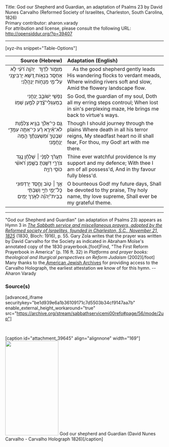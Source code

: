 <html>
<head></head>
<body>
Title: God our Shepherd and Guardian, an adaptation of Psalms 23 by David Nunes Carvalho (Reformed Society of Israelites, Charleston, South Carolina, 1826)<br />
Primary contributor: aharon.varady<br />
For attribution and license, please consult the following URL: <a href="http://opensiddur.org/?p=39407">http://opensiddur.org/?p=39407</a>
<p />
<hr />

[xyz-ihs snippet="Table-Options"]<table style="margin-left: auto; margin-right: auto;" class="draggable">
<thead><tr><th id="x" style="text-align: right;">Source (Hebrew)</th><th style="text-align: left;">Adaptation (English)</th></tr></thead>
<tbody>
<tr><td style="vertical-align:top;">
<div class="liturgy" lang="he" style="text-align: right;">
מִזְמ֥וֹר לְדָוִ֑ד 
&nbsp;
יְהֹוָ֥ה רֹ֝עִ֗י לֹ֣א אֶחְסָֽר׃
בִּנְא֣וֹת דֶּ֭שֶׁא 
יַרְבִּיצֵ֑נִי 
עַל־מֵ֖י מְנֻח֣וֹת יְנַהֲלֵֽנִי׃
</div></td>

<td style="vertical-align:top;">
<div class="english" lang="en" style="text-align: left;">
&nbsp;
&nbsp;
As the good shepherd gently leads 
His wandering flocks to verdant meads, 
Where winding rivers soft and slow, 
Amid the flowery landscape flow. 
</div></td></tr>


<tr><td style="vertical-align:top;">
<div class="liturgy" lang="he" style="text-align: right;">
נַפְשִׁ֥י יְשׁוֹבֵ֑ב 
יַֽנְחֵ֥נִי 
בְמַעְגְּלֵי־צֶ֝֗דֶק 
לְמַ֣עַן שְׁמֽוֹ׃
</div></td>

<td style="vertical-align:top;">
<div class="english" lang="en" style="text-align: left;">
So God, the guardian of my soul, 
Doth all my erring steps controul; 
When lost in sin's perplexing maze, 
He brings me back to virtue's ways. 
</div></td></tr>


<tr><td style="vertical-align:top;">
<div class="liturgy" lang="he" style="text-align: right;">
גַּ֤ם כִּֽי־אֵלֵ֨ךְ בְּגֵ֪יא צַלְמָ֡וֶת 
&nbsp;
לֹא־אִ֘ירָ֤א רָ֗ע כִּי־אַתָּ֥ה עִמָּדִ֑י 
שִׁבְטְךָ֥ וּ֝מִשְׁעַנְתֶּ֗ךָ הֵ֣מָּה יְנַֽחֲמֻֽנִי׃
</div></td>

<td style="vertical-align:top;">
<div class="english" lang="en" style="text-align: left;">
Though I should journey through the plains 
Where death in all his terror reigns, 
My steadfast heart no ill shall fear, 
For thou, my God! art with me there. 
</div></td></tr>


<tr><td style="vertical-align:top;">
<div class="liturgy" lang="he" style="text-align: right;">
תַּעֲרֹ֬ךְ לְפָנַ֨י ׀ שֻׁלְחָ֗ן נֶ֥גֶד צֹרְרָ֑י 
דִּשַּׁ֥נְתָּ בַשֶּׁ֥מֶן רֹ֝אשִׁ֗י כּוֹסִ֥י רְוָיָֽה׃
</div></td>

<td style="vertical-align:top;">
<div class="english" lang="en" style="text-align: left;">
Thine ever watchful providence 
Is my support and my defence; 
With thee I am of all possess'd, 
And in thy favour fully bless'd. 
</div></td></tr>


<tr><td style="vertical-align:top;">
<div class="liturgy" lang="he" style="text-align: right;">
אַ֤ךְ ׀ ט֤וֹב וָחֶ֣סֶד יִ֭רְדְּפוּנִי כׇּל־יְמֵ֣י חַיָּ֑י 
וְשַׁבְתִּ֥י בְּבֵית־יְ֝הֹוָ֗ה לְאֹ֣רֶךְ יָמִֽים׃
</div></td>

<td style="vertical-align:top;">
<div class="english" lang="en" style="text-align: left;">
O bounteous God! my future days, 
Shall be devoted to thy praise, 
Thy holy name, thy love supreme, 
Shall ever be my grateful theme. 
</div></td></tr>
</tbody></table>

<hr />

"God our Shepherd and Guardian" (an adaptation of Psalms 23) appears as Hymn 3 in <em><a href="/?p=39485">The Sabbath service and miscellaneous prayers, adopted by the Reformed society of Israelites, founded in Charleston, S.C., November 21, 1825</a></em> (1830, Bloch: 1916), p. 55. Gary Zola writes that the prayer was written by David Carvalho for the Society as indicated in Abraham Moïse's annotated copy of the 1830 prayerbook.[foot]Find, "The First Reform Prayerbook in America" (p. 116 ft. 32) in <em>Platforms and prayer books: theological and liturgical perspectives on Reform Judaism</em> (2002)[/foot] Many thanks to the<a href="https://americanjewisharchives.org"> American Jewish Archives</a> for providing access to the Carvalho Holograph, the earliest attestation we know of for this hymn. --Aharon Varady

<h3>Source(s)</h3>

[advanced_iframe securitykey="be1d939e6a1b36109171c7d5503b34cf9147aa7b" enable_external_height_workaround="true" src="https://archive.org/stream/sabbathservicemi00refo#page/56/mode/2up"]

&nbsp;

[caption id="attachment_39645" align="alignnone" width="169"]<a href="https://opensiddur.org/wp-content/uploads/2021/10/God-our-shepherd-and-Guardian-David-Nunes-Carvalho-Carvalho-Holograph-1826-scaled.jpg"><img src="https://opensiddur.org/wp-content/uploads/2021/10/God-our-shepherd-and-Guardian-David-Nunes-Carvalho-Carvalho-Holograph-1826-169x300.jpg" alt="" width="169" height="300" class="size-medium wp-image-39645" /></a> God our shepherd and Guardian (David Nunes Carvalho - Carvalho Holograph 1826)[/caption]

&nbsp;

</body>
</html>